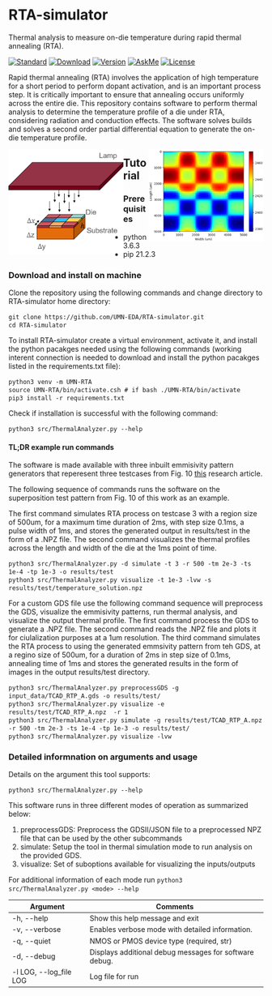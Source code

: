 # RTA-simulator
Thermal analysis to measure on-die temperature during rapid thermal annealing (RTA).

[![Standard](https://img.shields.io/badge/python-3.6-blue)](https://commons.wikimedia.org/wiki/File:Blue_Python_3.6_Shield_Badge.svg)
[![Download](https://img.shields.io/badge/Download-here-red)](https://github.com/UMN-EDA/RTA-simulator/archive/refs/heads/main.zip)
[![Version](https://img.shields.io/badge/version-1.0-green)](https://github.com/UMN-EDA/RTA-simulator)
[![AskMe](https://img.shields.io/badge/ask-me-yellow)](https://github.com/UMN-EDA/RTA-simulator/issues)
[![License](https://img.shields.io/badge/License-BSD%203--Clause-blue.svg)](https://opensource.org/licenses/BSD-3-Clause)

Rapid thermal annealing (RTA) involves the application of high temperature
for a short period to perform dopant activation, and is an important process
step. It is critically important to ensure that annealing occurs uniformly across
the entire die. This repository contains software to perform thermal analysis to determine the temperature profile of a die under RTA, considering radiation and conduction effects. The software solves builds and solves a second order partial differential equation to generate the on-die temperature profile.

<img align = "left" width="45%" src="lamp-and-die.png">
<img align = "right" width="45%" src="example-thermal-profile.png">

## Tutorial

### Prerequisites
+ python 3.6.3
+ pip 21.2.3

### Download and install on machine
Clone the repository using the following commands and change directory to RTA-simulator home directory:

```
git clone https://github.com/UMN-EDA/RTA-simulator.git
cd RTA-simulator
```

To install RTA-simulator create a virtual environment, activate it, and install the python pacakges needed using the following commands (working interent connection is needed to download and install the python pacakges listed in the requirements.txt file):

```
python3 venv -m UMN-RTA
source UMN-RTA/bin/activate.csh # if bash ./UMN-RTA/bin/activate
pip3 install -r requirements.txt
```

Check if installation is successful with the following command:
```
python3 src/ThermalAnalyzer.py --help
```

#### TL;DR example run commands
The software is made available with three inbuilt emmisivity pattern generators that reperesent three testcases from Fig. 10 [this][1] research article. 

The following sequence of commands runs the software on the superposition test pattern from Fig. 10 of this work as an example. 

The first command simulates RTA process on testcase 3 with a region size of 500um, for a maximum time duration of 2ms, with step size 0.1ms, a pulse width of 1ms, and stores the generated output in results/test in the form of a .NPZ file. The second command visualizes the thermal profiles across the length and width of the die at the 1ms point of time.

```
python3 src/ThermalAnalyzer.py -d simulate -t 3 -r 500 -tm 2e-3 -ts 1e-4 -tp 1e-3 -o results/test
python3 src/ThermalAnalyzer.py visualize -t 1e-3 -lvw -s results/test/temperature_solution.npz
```

For a custom GDS file use the following command sequence will preprocess the GDS, visualize the emmisivity patterns, run thermal analysis, and visualize the output thermal profile. The first command process the GDS to generate a .NPZ file. The second command reads the .NPZ file and plots it for ciulalization purposes at a 1um resolution. The third command simulates the RTA process to using the generated emmsivity pattern from teh GDS, at a regino size of 500um, for a duration of 2ms in step size of 0.1ms, annealing time of 1ms and stores the generated results in the form of images in the output results/test directory. 

```
python3 src/ThermalAnalyzer.py preprocessGDS -g input_data/TCAD_RTP_A.gds -o results/test/
python3 src/ThermalAnalyzer.py visualize -e results/test/TCAD_RTP_A.npz  -r 1
python3 src/ThermalAnalyzer.py simulate -g results/test/TCAD_RTP_A.npz -r 500 -tm 2e-3 -ts 1e-4 -tp 1e-3 -o results/test/
python3 src/ThermalAnalyzer.py visualize -lvw
```

### Detailed informnation on arguments and usage
Details on the argument this tool supports:
```
python3 src/ThermalAnalyzer.py --help
```


This software runs in three different modes of operation as summarized below:

1. preprocessGDS:  Preprocess the GDSII/JSON file to a preprocessed NPZ  file that can be used by the other subcommands
2. simulate:    Setup the tool in thermal simulation mode to run analysis on the provided GDS.
3. visualize:  Set of suboptions available for visualizing the inputs/outputs

For additional information of each mode run `python3 src/ThermalAnalyzer.py <mode> --help`


| Argument              	| Comments                                              |
|-----------------------	|-------------------------------------------------------|
| -h, --help            	| Show this help message and exit                       |
| -v, --verbose         	| Enables verbose mode with detailed information.       |
|  -q, --quiet              | NMOS or PMOS device type (required, str)              |
| -d, --debug             	| Displays additional debug messages for software debug.|
| -l LOG, --log_file LOG    |  Log file for run                   	                |



[1]: https://iopscience.iop.org/article/10.1149/1.2911486/meta?casa_token=dj3PKG6YzRcAAAAA:CPAa45eOZ4541aEvu9fS7YeMuHEDhU8Fu8qyedCaq0lutUXtlN12K8qmC_GnxTZ2S2trhaYxPMQ "Physical Modeling of Layout-Dependent Transistor Performance"
